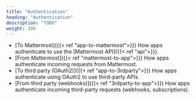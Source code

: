 ```yaml
---
title: "Authentication"
heading: "Authentication"
description: "TODO"
weight: 300
---
```



- [To Mattermost]({{< ref "app-to-mattermost">}})  How apps authenticate to use the [Mattermost API]({{< ref "api">}}). 
- [From Mattermost]({{< ref "mattermost-to-app">}})  How apps authenticate incoming requests from Mattermost. 
- [To third party (OAuth2)]({{< ref "app-to-3rdparty">}})  How apps authenticate using OAuth2 to use third-party APIs. 
- [From third party (webhooks)]({{< ref "3rdparty-to-app">}})  How apps authenticate incoming third-party requests (webhooks, subscriptions). 